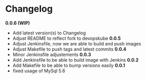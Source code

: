 # Changelog

**0.0.6 (WIP)**
- Add latest version(s) to Changelog
- Adjust README to reflect fork to devopskube
**0.0.5**
- Adjust Jenkinsfile, now we are able to build and push images
- Adjust Makefile to push tags and latest commits
**0.0.4**
- Minor Jenkinsfile adjustements
**0.0.3**
- Add Jenkinsfile to be able to build image with Jenkins
**0.0.2**
- Add Makefile to be able to bump versions easily
**0.0.1**
- fixed usage of MySql 5.6

